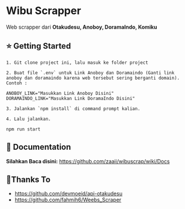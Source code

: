 # Wibu Scrapper

Web scrapper dari **Otakudesu, Anoboy, DoramaIndo, Komiku**

## ⭐ Getting Started

    1. Git clone project ini, lalu masuk ke folder project

    2. Buat file `.env` untuk Link Anoboy dan Doramaindo (Ganti link anoboy dan doramaindo karena web tersebut sering berganti domain). Contoh : 
```
ANOBOY_LINK="Masukkan Link Anoboy Disini"
DORAMAINDO_LINK="Masukkan Link DoramaIndo Disini"
```

    3. Jalankan `npm install` di command prompt kalian.

    4. Lalu jalankan.
```
npm run start
```

## 📖 Documentation

**Silahkan Baca disini:** https://github.com/zaaii/wibuscrap/wiki/Docs


## 🙏Thanks To

- https://github.com/devmoeid/api-otakudesu
- https://github.com/fahmih6/Weebs_Scraper